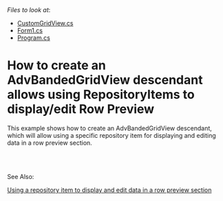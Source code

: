 <!-- default file list -->
*Files to look at*:

* [CustomGridView.cs](./CS/GridView_RowPreview/CustomGridView.cs)
* [Form1.cs](./CS/GridView_RowPreview/Form1.cs)
* [Program.cs](./CS/GridView_RowPreview/Program.cs)
<!-- default file list end -->
# How to create an AdvBandedGridView descendant allows using RepositoryItems to display/edit Row Preview


<p>This example shows how to create an AdvBandedGridView descendant, which will allow using a specific repository item for displaying and editing data in a row preview section.</p><br />
<p><br />
See Also:</p><p><a href="https://www.devexpress.com/Support/Center/p/K18341">Using a repository item to display and edit data in a row preview section</a></p>

<br/>



